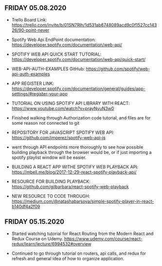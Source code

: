 ## FRIDAY 05.08.2020

* Trello Board Link: 
https://trello.com/invite/b/01SN7Rlh/1d531ab6748089acd9c0f1527cc14326/90-point-never

* Spotify Web Api EndPoint documentation: 
https://developer.spotify.com/documentation/web-api/

* SPOTIFY WEB API QUICK START TUTORIAL: 
https://developer.spotify.com/documentation/web-api/quick-start/

* WEB-API-AUTH-EXAMPLES GitHub: 
https://github.com/spotify/web-api-auth-examples

* APP REGISTER LINK: 
https://developer.spotify.com/documentation/general/guides/app-settings/#register-your-app

* TUTORIAL ON USING SPOTIFY API LIBRARY WITH REACT: 
https://www.youtube.com/watch?v=prayNyuN3w0

* Finished walking through Authorization code tutorial, and files are for some reason not connected to git 

* REPOSITORY FOR JAVASCRIPT SPOTIFY WEB API: 
https://github.com/jmperez/spotify-web-api-js

* went through API endpoints more thoroughly to see how possible building playback through the browser would be, or if just importing a spotify playlist window will be easier. 

* BUILDING A REACT APP WITHE SPOTIFY WEB PLAYBACK API: 
https://mbell.me/blog/2017-12-29-react-spotify-playback-api/

* RESOURCE FOR BUILDING PLAYBACK: 
https://github.com/gilbarbara/react-spotify-web-playback

* NEW RESOURCE TO CODE THROUGH: 
https://medium.com/@natashabarsova/simple-spotify-player-in-react-b140df4a2f09

## FRIDAY 05.15.2020

* Started watching tutorial for React Routing from the Modern React and Redux Course on Udemy.
https://www.udemy.com/course/react-redux/learn/lecture/6994532#overview

* Continued to go through tutorial on routers, api calls, and redux for refresh and general idea of how to organize application. 